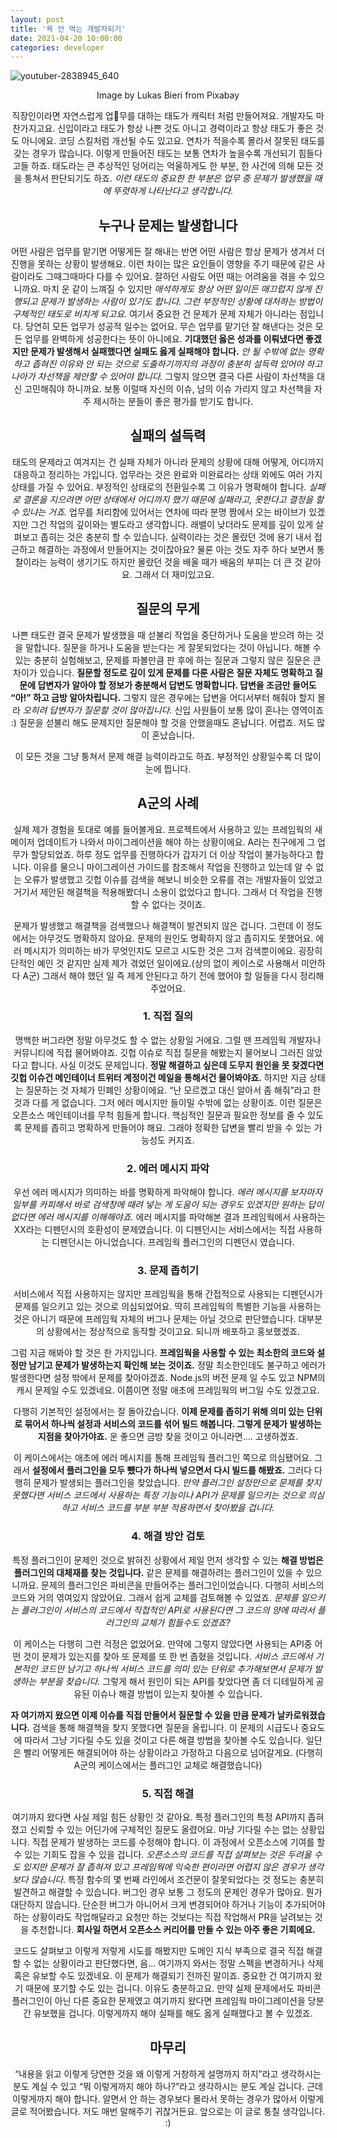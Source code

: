 ```yaml
---
layout: post
title: '욕 안 먹는 개발자되기'
date: 2021-04-20 10:00:00
categories: developer
---
```


![youtuber-2838945_640](https://user-images.githubusercontent.com/389021/115319970-e5b91380-a1bb-11eb-9dfe-a02d11601573.jpg)
<center>Image by Lukas Bieri from Pixabay<center>

직장인이라면 자연스럽게 업무를 대하는 태도가 캐릭터 처럼 만들어져요. 개발자도 마찬가지고요. 신입이라고 태도가 항상 나쁜 것도 아니고 경력이라고 항상 태도가 좋은 것도 아니에요. 코딩 스킬처럼 개선될 수도 있고요. 연차가 적을수록 몰라서 잘못된 태도를 갖는 경우가 많습니다. 이렇게 만들어진 태도는 보통 연차가 높을수록 개선되기 힘들다고들 하죠. 태도라는 큰 추상적인 덩어리는 억울하게도 한 부분, 한 사건에 의해 모든 것을 퉁쳐서 판단되기도 하죠. *이런 태도의 중요한 한 부분은 업무 중 문제가 발생했을 때에 뚜렷하게 나타난다고 생각합니다.*

## 누구나 문제는 발생합니다

어떤 사람은 업무를 맡기면 어떻게든 잘 해내는 반면 어떤 사람은 항상 문제가 생겨서 더 진행을 못하는 상황이 발생해요. 이런 차이는 많은 요인들이 영향을 주기 때문에 같은 사람이라도 그때그때마다 다를 수 있어요. 잘하던 사람도 어떤 때는 어려움을 겪을 수 있으니까요. 마치 운 같이 느껴질 수 있지만 *애석하게도 항상 어떤 일이든 매끄럽지 않게 진행되고 문제가 발생하는 사람이 있기도 합니다. 그런 부정적인 상황에 대처하는 방법이 구체적인 태도로 비치게 되고요.*  여기서 중요한 건 문제가 문제 자체가 아니라는 점입니다. 당연히 모든 업무가 성공적 일수는 없어요. 무슨 업무를 맡기던 잘 해낸다는 것은 모든 업무를 완벽하게 성공한다는 뜻이 아니에요. **기대했던 옳은 성과를 이뤄냈다면 좋겠지만 문제가 발생해서 실패했다면 실패도 옳게 실패해야 합니다.** *안 될 수밖에 없는 명확하고 좁혀진 이유와 안 되는 것으로 도출하기까지의 과정이 충분히 설득력 있어야 하고 나아가 차선책을 제안할 수 있어야 합니다.*  그렇지 않으면 결국 다른 사람이 차선책을 대신 고민해줘야 하니까요.  보통 이럴때 자신의 이슈, 남의 이슈 가리지 않고 차선책을 자주 제시하는 분들이 좋은 평가를 받기도 합니다.

## 실패의 설득력

태도의 문제라고 여겨지는 건 실패 자체가 아니라 문제의 상황에 대해 어떻게, 어디까지 대응하고 정리하는 가입니다. 업무라는 것은 완료와 미완료라는 상태 외에도 여러 가지 상태를 가질 수 있어요. 부정적인 상태로의 전환일수록 그 이유가 명확해야 합니다. *실패로 결론을 지으려면 어떤 상태에서 어디까지 했기 때문에 실패라고, 못한다고 결정을 할 수 있냐는 거죠.* 업무를 처리함에 있어서는 연차에 따라 분명 짬에서 오는 바이브가 있겠지만 그건 작업의 깊이와는 별도라고 생각합니다.  래밸이 낮더라도 문제를 깊이 있게 살펴보고 좁히는 것은 충분히 할 수 있습니다. 실력이라는 것은 몰랐던 것에 용기 내서 접근하고 해결하는 과정에서 만들어지는 것이잖아요? 물론 아는 것도 자주 하다 보면서 통찰이라는 능력이 생기기도 하지만 몰랐던 것을 배울 때가 배움의 부피는 더 큰 것 같아요. 그래서 더 재미있고요.

## 질문의 무게

나쁜 태도란 결국 문제가 발생했을 때 섣불리 작업을 중단하거나 도움을 받으려 하는 것을 말합니다. 질문을 하거나 도움을 받는다는 게 잘못되었다는 것이 아닙니다. 해볼 수 있는 충분히 실험해보고, 문제를 파볼만큼 판 후에 하는 질문과 그렇지 않은 질문은 큰 차이가 있습니다. **질문할 정도로 깊이 있게 문제를 다룬 사람은 질문 자체도 명확하고 질문에 답변자가 알아야 할 정보가 충분해서 답변도 명확합니다. 답변을 조금만 들어도 “아!” 하고 금방 알아차립니다.** 그렇지 않은 경우에는 답변을 어디서부터 해줘야 할지 몰라 *오히려 답변자가 질문할 것이 많아집니다.* 신입 사원들이 보통 많이 혼나는 영역이죠 :) 질문을 섣불리 해도 문제지만 질문해야 할 것을 안했을때도 혼납니다. 어렵죠. 저도 많이 혼났습니다.

이 모든 것을 그냥 퉁쳐서 문제 해결 능력이라고도 하죠. 부정적인 상황일수록 더 많이 눈에 띕니다.

## A군의 사례

실제 제가 경험을 토대로 예를 들어볼게요. 프로젝트에서 사용하고 있는 프레임웍의 새 메이저 업데이트가 나와서 마이그레이션을 해야 하는 상황이에요. A라는 친구에게 그 업무가 할당되었죠. 하루 정도 업무를 진행하다가 갑자기 더 이상 작업이 불가능하다고 합니다. 이유를 물으니 마이그레이션 가이드를 참조해서 작업을 진행하고 있는데 알 수 없는 오류가 발생했고 깃헙 이슈를 검색을 해보니 비슷한 오류를 겪는 개발자들이 있었고 거기서 제안된 해결책을 적용해봤더니 소용이 없었다고 합니다. 그래서 더 작업을 진행할 수 없다는 것이죠.

문제가 발생했고 해결책을 검색했으나 해결책이 발견되지 않은 겁니다. 그런데 이 정도에서는 아무것도 명확하지 않아요. 문제의 원인도 명확하지 않고 좁히지도 못했어요. 에러 메시지가 의미하는 바가 무엇인지도 모르고 시도한 것은 그저 검색뿐이에요. 굉장히 단적인 예인 것 같지만 실제 제가 겪었던 일이에요.(상의 없이 케이스로 사용해서 미안하다 A군) 그래서 해야 했던 일 즉 제게 안된다고 하기 전에 했어야 할 일들을  다시 정리해 주었어요.

### 1. 직접 질의

명백한 버그라면 정말 아무것도 할 수 없는 상황일 거에요. 그럴 땐 프레임웍 개발자나 커뮤니티에 직접 물어봐야죠. 깃헙 이슈로 직접 질문을 해봤는지 물어보니 그러진 않았다고 합니다.  사실 이것도 문제입니다. **정말 해결하고 싶은데 도무지 원인을 못 찾겠다면 깃헙 이슈건 메인테이너 트위터 계정이건 메일을 통해서건 물어봐야죠.** 하지만 지금 상태는 질문하는 것 자체가 민폐인 상황이에요. “난 모르겠고 대신 알아서 좀 해줘”라고 한 것과 다를 게 없습니다.  그저 에러 메시지만 들이밀 수밖에 없는 상황이죠. 이런 질문은 오픈소스 메인테이너를 무척 힘들게 합니다. 핵심적인 질문과 필요한 정보를 줄 수 있도록 문제를 좁히고 명확하게 만들어야 해요. 그래야 정확한 답변을 빨리 받을 수 있는 가능성도 커지죠.

### 2. 에러 메시지 파악

우선 에러 메시지가 의미하는 바를 명확하게 파악해야 합니다. *에러 메시지를 보자마자 일부를 카피해서 바로 검색창에 때려 넣는 게 도움이 되는 경우도 있겠지만 원하는 답이 없다면 에러 메시지를 이해해야죠.* 에러 메시지를 파악해본 결과 프레임웍에서 사용하는 XX라는 디펜던시의 호환성이 문제였습니다. 이 디펜던시는 서비스에서는 직접 사용하는 디펜던시는 아니었습니다. 프레임웍 플러그인의 디펜던시 였습니다.

### 3. 문제 좁히기

서비스에서 직접 사용하지는 않지만  프레임웍을 통해 간접적으로 사용되는 디펜던시가 문제를 일으키고 있는 것으로 의심되었어요.  딱히 프레임웍의 특별한 기능을 사용하는 것은 아니기 때문에 프레임웍 자체의 버그나 문제는 아닐 것으로 판단했습니다. 대부분의 상황에서는 정상적으로 동작할 것이고요. 되니까 배포하고 홍보했겠죠.

그럼 지금 해봐야 할 것은 한 가지입니다. **프레임웍을 사용할 수 있는 최소한의 코드와 설정만 남기고 문제가 발생하는지 확인해 보는 것이죠.**  정말 최소한인데도 불구하고 에러가 발생한다면 설정 밖에서 문제를 찾아야겠죠. Node.js의 버전 문제 일 수도 있고 NPM의 캐시 문제일 수도 있겠네요. 이쯤이면 정말 애초에 프레임웍의 버그일 수도 있겠고요.

다행히 기본적인 설정에서는 잘 돌아갔습니다. **이제 문제를 좁히기 위해 의미 있는 단위로 묶어서 하나씩 설정과 서비스의 코드를 섞어 빌드 해봅니다. 그렇게 문제가 발생하는 지점을 찾아가야죠.** 운 좋으면 금방 찾을 것이고 아니라면…. 고생하겠죠.

이 케이스에서는 애초에 에러 메시지를 통해 프레임웍 플러그인 쪽으로 의심됐어요. 그래서 **설정에서 플러그인을 모두 뺐다가 하나씩 넣으면서 다시 빌드를 해봤죠.**  그러다 다행히 문제가 발생되는 플러그인을 찾았습니다. *만약 플러그인 설정만으로 문제를 찾지 못했다면 서비스 코드에서 사용하는 특정 기능이나 API가 문제를 일으키는 것으로 의심하고 서비스 코드를 부분 부분 적용하면서 찾아봤을 겁니다.*

### 4. 해결 방안 검토

특정 플러그인이 문제인 것으로 밝혀진 상황에서 제일 먼저 생각할 수 있는 **해결 방법은 플러그인의 대체재를 찾는 것입니다.** 같은 문제를 해결하려는 플러그인이 있을 수 있으니까요. 문제의 플러그인은 파비콘을 만들어주는 플러그인이었습니다. 다행히 서비스의 코드와 거의 엮여있지 않았어요. 그래서 쉽게 교체를 검토해볼 수 있었죠. *문제를 일으키는 플러그인이 서비스의 코드에서 직접적인 API로 사용된다면 그 코드의 양에 따라서 플러그인의 교체가 힘들수도 있겠죠?*

 이 케이스는 다행히 그런 걱정은 없었어요. 만약에 그렇지 않았다면 사용되는 API중 어떤 것이 문제가 있는지를 찾아 또 문제를 또 한 번 좁혔을 것입니다.  *서비스 코드에서 기본적인 코드만 남기고 하나씩 서비스 코드를 의미 있는 단위로 추가해보면서 문제가 발생하는 부분을 찾습니다.* 그렇게 해서 원인이 되는 API를 찾았다면 좀 더 디테일하게 공유된 이슈나 해결 방법이 있는지 찾아볼 수 있습니다.

 **자 여기까지 왔으면 이제 이슈를 직접 만들어서 질문할 수 있을 만큼 문제가 날카로워졌습니다.** 검색을 통해 해결책을 찾지 못했다면 질문을 올립니다. 이 문제의 시급도나 중요도에 따라서 그냥 기다릴 수도 있을 것이고 다른 해결 방법을 찾아볼 수도 있습니다. 일단은 빨리 어떻게든 해결되어야 하는 상황이라고 가정하고 다음으로 넘어갈게요. (다행히 A군의 케이스에서는 플러그인 교체로 해결했습니다)

### 5. 직접 해결

여기까지 왔다면 사실 제일 힘든 상황인 것 같아요.  특정 플러그인의 특정 API까지 좁혀졌고 신뢰할 수 있는 어딘가에 구체적인 질문도 올렸어요. 마냥 기다릴 수는 없는 상황입니다. 직접 문제가 발생하는 코드를 수정해야 합니다. 이 과정에서 오픈소스에 기여를 할 수 있는 기회도 잡을 수 있을 겁니다. *오픈소스의 코드를 직접 살펴보는 것은 두려울 수도 있지만 문제가 잘 좁혀져 있고 프레임웍에 익숙한 편이라면 어렵지 않은 경우가 생각보다 많습니다.*  특정 함수의 몇 번째 라인에서 조건문이 잘못되었다는 것 정도는 충분히 발견하고 해결할 수 있습니다. 버그인 경우 보통 그 정도의 문제인 경우가 많아요. 뭔가 대단하지 않습니다. 단순한 버그가 아니어서 크게 변경되어야 하거나 기능이 추가되어야 하는 상황이라도 작업해달라고 요청만 하는 것보다는 직접 작업해서 PR을 날려보는 것을 추천합니다. **회사일 하면서 오픈소스 커리어를 만들 수 있는 아주 좋은 기회에요.**

코드도 살펴보고 이렇게 저렇게 시도를 해봤지만 도메인 지식 부족으로 결국 직접 해결할 수 없는 상황이라고 판단했다면,  음… 여기까지 와서는 정말 스펙을 변경하거나 삭제 혹은 유보할 수도 있겠네요. 이 문제가 해결되기 전까진 말이죠.  중요한 건 여기까지 왔기 때문에 포기할 수도 있는 겁니다. 이유도 충분하고요. 만약 실제 문제에서도 파비콘 플러그인이 아닌 다른 중요한 문제였고 여기까지 왔다면 프레임웍 마이그레이션을 당분간 유보했을 겁니다. 이렇게까지 해야 실패를 해도 옳게 실패했다고 볼 수 있겠죠.

## 마무리

“내용을 읽고 이렇게 당연한 것을 왜 이렇게 거창하게 설명까지 하지”라고 생각하시는 분도 계실 수 있고 “뭐 이렇게까지 해야 하나?”라고 생각하시는 분도 계실 겁니다. 근데 이렇게까지 해야 합니다.  알면서 안 하는 경우보다 몰라서 못하는 경우가 많아서 이렇게 글로 적어봤습니다. 저도 매번 말해주기 귀찮거든요. 앞으로는 이 글로 퉁칠 생각입니다. :)
